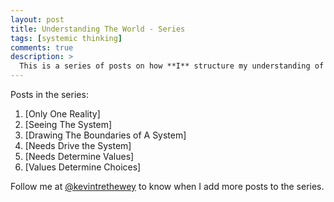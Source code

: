 ```yaml
---
layout: post
title: Understanding The World - Series
tags: [systemic thinking]
comments: true
description: >
  This is a series of posts on how **I** structure my understanding of the world, how I go about making meaning of what I see, and how I choose what to focus on as a coach and consultant in the field of organisational change.
---
```


Posts in the series:

1. [Only One Reality]
1. [Seeing The System]
1. [Drawing The Boundaries of A System]
1. [Needs Drive the System]
1. [Needs Determine Values]
1. [Values Determine Choices]

Follow me at [@kevintrethewey][twitter] to know when I add more posts to the series.

[twitter]: http://www.twitter.com/kevintrethewey
